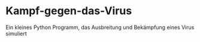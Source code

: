 # Kampf-gegen-das-Virus
Ein kleines Python Programm, das Ausbreitung und Bekämpfung eines Virus simuliert
